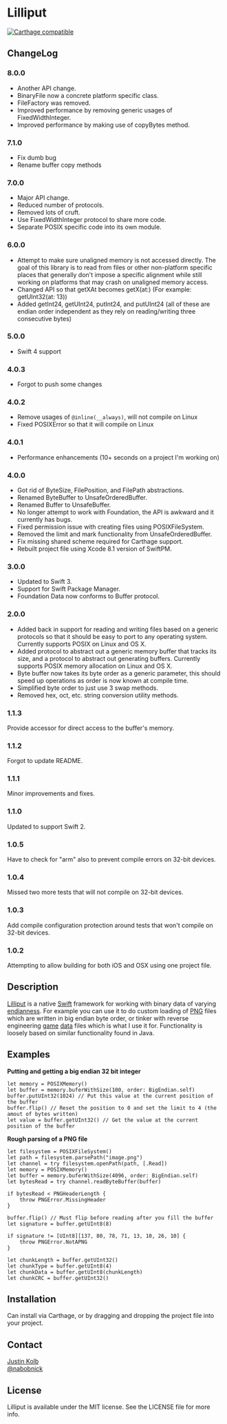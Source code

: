 # Lilliput

[![Carthage compatible](https://img.shields.io/badge/Carthage-compatible-4BC51D.svg?style=flat)](https://github.com/Carthage/Carthage)

## ChangeLog

### 8.0.0
* Another API change.
* BinaryFile now a concrete platform specific class.
* FileFactory was removed.
* Improved performance by removing generic usages of FixedWidthInteger.
* Improved performance by making use of copyBytes method.

### 7.1.0
* Fix dumb bug
* Rename buffer copy methods

### 7.0.0
* Major API change.
* Reduced number of protocols.
* Removed lots of cruft.
* Use FixedWidthInteger protocol to share more code.
* Separate POSIX specific code into its own module.

### 6.0.0
* Attempt to make sure unaligned memory is not accessed directly. The goal of this library is to read from files or other non-platform specific places that generally don't impose a specific alignment while still working on platforms that may crash on unaligned memory access.
* Changed API so that getXAt becomes getX(at:) (For example: getUInt32(at: 13))
* Added getInt24, getUInt24, putInt24, and putUInt24 (all of these are endian order independent as they rely on reading/writing three consecutive bytes)

### 5.0.0
* Swift 4 support

### 4.0.3
* Forgot to push some changes

### 4.0.2
* Remove usages of `@inline(__always)`, will not compile on Linux
* Fixed POSIXError so that it will compile on Linux

### 4.0.1
* Performance enhancements (10+ seconds on a project I'm working on)

### 4.0.0
* Got rid of ByteSize, FilePosition, and FilePath abstractions.
* Renamed ByteBuffer to UnsafeOrderedBuffer.
* Renamed Buffer to UnsafeBuffer.
* No longer attempt to work with Foundation, the API is awkward and it currently has bugs.
* Fixed permission issue with creating files using POSIXFileSystem.
* Removed the limit and mark functionality from UnsafeOrderedBuffer.
* Fix missing shared scheme required for Carthage support.
* Rebuilt project file using Xcode 8.1 version of SwiftPM.

### 3.0.0
* Updated to Swift 3.
* Support for Swift Package Manager.
* Foundation Data now conforms to Buffer protocol.

### 2.0.0
* Added back in support for reading and writing files based on a generic protocols so that it should be easy to port to any operating system. Currently supports POSIX on Linux and OS X.
* Added protocol to abstract out a generic memory buffer that tracks its size, and a protocol to abstract out generating buffers. Currently supports POSIX memory allocation on Linux and OS X.
* Byte buffer now takes its byte order as a generic parameter, this should speed up operations as order is now known at compile time.
* Simplified byte order to just use 3 swap methods.
* Removed hex, oct, etc. string conversion utility methods.

### 1.1.3
Provide accessor for direct access to the buffer's memory.

### 1.1.2
Forgot to update README.

### 1.1.1
Minor improvements and fixes.

### 1.1.0
Updated to support Swift 2.

### 1.0.5
Have to check for "arm" also to prevent compile errors on 32-bit devices.

### 1.0.4
Missed two more tests that will not compile on 32-bit devices.

### 1.0.3
Add compile configuration protection around tests that won't compile on 32-bit devices.

### 1.0.2
Attempting to allow building for both iOS and OSX using one project file.


## Description

[Lilliput](http://en.wikipedia.org/wiki/Lilliput_and_Blefuscu) is a native [Swift](http://en.wikipedia.org/wiki/Jonathan_Swift) framework for working with binary data of varying [endianness](http://en.wikipedia.org/wiki/Endianness). For example you can use it to do custom loading of [PNG](http://www.libpng.org/pub/png/spec/1.2/PNG-DataRep.html#DR.Integers-and-byte-order) files which are written in big endian byte order, or tinker with reverse engineering [game](https://www.asheronscall.com) [data](http://www.ugcs.caltech.edu/~dsimpson/) files which is what I use it for.
Functionality is loosely based on similar functionality found in Java.

## Examples

**Putting and getting a big endian 32 bit integer**

    let memory = POSIXMemory()
    let buffer = memory.buferWithSize(100, order: BigEndian.self)
    buffer.putUInt32(1024) // Put this value at the current position of the buffer
    buffer.flip() // Reset the position to 0 and set the limit to 4 (the amout of bytes written)
    let value = buffer.getUInt32() // Get the value at the current position of the buffer



**Rough parsing of a PNG file**

    let filesystem = POSIXFileSystem()
    let path = filesystem.parsePath("image.png")
    let channel = try filesystem.openPath(path, [.Read])
    let memory = POSIXMemory()
    let buffer = memory.buferWithSize(4096, order: BigEndian.self)
    let bytesRead = try channel.readByteBuffer(buffer)

    if bytesRead < PNGHeaderLength {
        throw PNGError.MissingHeader
    }

    buffer.flip() // Must flip before reading after you fill the buffer
    let signature = buffer.getUInt8(8)

    if signature != [UInt8][137, 80, 78, 71, 13, 10, 26, 10] {
        throw PNGError.NotAPNG
    }

    let chunkLength = buffer.getUInt32()
    let chunkType = buffer.getUInt8(4)
    let chunkData = buffer.getUInt8(chunkLength)
    let chunkCRC = buffer.getUInt32()

## Installation

Can install via Carthage, or by dragging and dropping the project file into your project.

## Contact

[Justin Kolb](https://github.com/jkolb)  
[@nabobnick](https://twitter.com/nabobnick)

## License

Lilliput is available under the MIT license. See the LICENSE file for more info.
